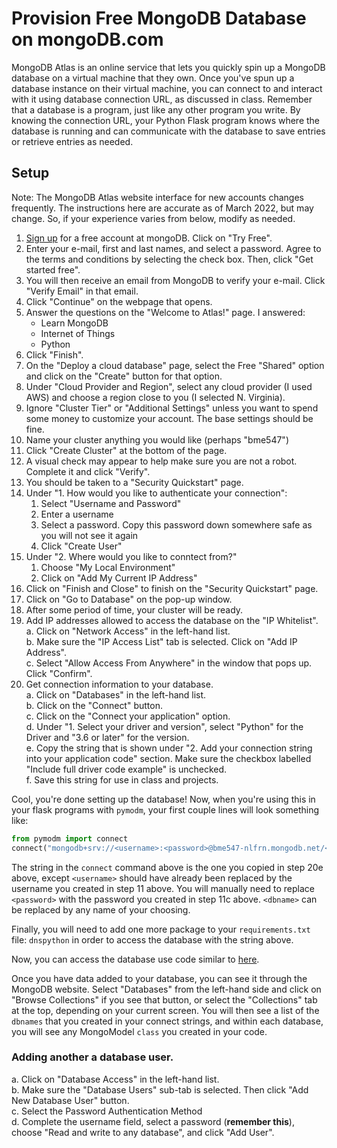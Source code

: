 # Provision Free MongoDB Database on mongoDB.com

MongoDB Atlas is an online service that lets you quickly spin up a MongoDB 
database on a virtual machine that they own. Once you've spun up a database 
instance on their virtual machine, you can connect to and interact with it 
using database connection URL, as discussed in class. Remember that a database 
is a program, just like any other program you write. By knowing the connection 
URL, your Python Flask program knows where the database is running and can 
communicate with the database to save entries or retrieve entries as needed. 

## Setup
Note: The MongoDB Atlas website interface for new accounts changes frequently.
The instructions here are accurate as of March 2022, but may change.  So, if
your experience varies from below, modify as needed.

1. [Sign up](https://www.mongodb.com/cloud/atlas) for a free account at 
mongoDB.  Click on "Try Free".
2. Enter your e-mail, first and last names, and select a password.  Agree to 
   the terms and conditions by selecting the check box.  Then, click "Get
   started free".
3. You will then receive an email from MongoDB to verify your e-mail.  Click
   "Verify Email" in that email.
4. Click "Continue" on the webpage that opens.
5. Answer the questions on the "Welcome to Atlas!" page.  I answered:
   - Learn MongoDB
   - Internet of Things
   - Python
6. Click "Finish".   
7. On the "Deploy a cloud database" page, select the Free "Shared" option and
   click on the "Create" button for that option.
8. Under "Cloud Provider and Region", select any cloud provider (I used AWS)
and choose a region close to you (I selected N. Virginia).
9. Ignore "Cluster Tier" or "Additional Settings" unless you want to spend
some money to customize your account.  The base settings should be fine.
10. Name your cluster anything you would like (perhaps "bme547")
11. Click "Create Cluster" at the bottom of the page.
12. A visual check may appear to help make sure you are not a robot.  Complete
   it and click "Verify".
13. You should be taken to a "Security Quickstart" page.
14. Under "1. How would you like to authenticate your connection":
    1. Select "Username and Password"
    2. Enter a username
    3. Select a password.  Copy this password down somewhere safe as you will
         not see it again
    4. Click "Create User"
15. Under "2. Where would you like to conntect from?"
    1. Choose "My Local Environment"
    2. Click on "Add My Current IP Address"
16. Click on "Finish and Close" to finish on the "Security Quickstart" page.
17. Click on "Go to Database" on the pop-up window.
18. After some period of time, your cluster will be ready.
19. Add IP addresses allowed to access the database on the "IP Whitelist".  
   a. Click on "Network Access" in the left-hand list.  
   b. Make sure the "IP Access List" tab is selected.  Click on "Add IP Address".  
   c. Select "Allow Access From Anywhere" in the window that pops up.  Click 
    "Confirm".
20. Get connection information to your database.  
   a. Click on "Databases" in the left-hand list.  
   b. Click on the "Connect" button.   
   c. Click on the "Connect your application" option.  
   d. Under "1. Select your driver and version", select "Python" for the Driver and 
   "3.6 or later" for the version.  
   e. Copy the string that is shown under "2. Add your connection string into 
   your application code" section.  Make sure the checkbox labelled "Include
   full driver code example" is unchecked.  
   f. Save this string for use in class and projects.  

Cool, you're done setting up the database! Now, when you're using this in your 
flask programs with `pymodm`, your first couple lines will look something like:
```py
from pymodm import connect
connect("mongodb+srv://<username>:<password>@bme547-nlfrn.mongodb.net/<dbname>?retryWrites=true&w=majority")
```
The string in the `connect` command above is the one you copied in step 20e 
above, except `<username>` should have already been replaced by the username 
you created in step 11 above.  You will manually need to replace `<password>` 
with the password you created in step 11c above.  `<dbname>` can be replaced
by any name of your choosing.

Finally, you will need to add one more package to your `requirements.txt` file:
`dnspython` in order to access the database with the string above.

Now, you can access the database use code similar to [here](mongo_db_example.py).

Once you have data added to your database, you can see it through the 
MongoDB website.  Select "Databases" from the left-hand side and click on 
"Browse Collections" if you see that button, or select the "Collections" tab
at the top, depending on your current screen.  You will then see a list of
the `dbnames` that you created in your connect strings, and within each
database, you will see any MongoModel `class` you created in your code.  



### Adding another a database user.    
   a. Click on "Database Access" in the left-hand list.  
   b. Make sure the "Database Users" sub-tab is selected.  Then click "Add New 
   Database User" button.  
   c. Select the Password Authentication Method  
   d. Complete the username field, select a password (__remember this__), choose 
   "Read and write to any database", and click "Add User".
